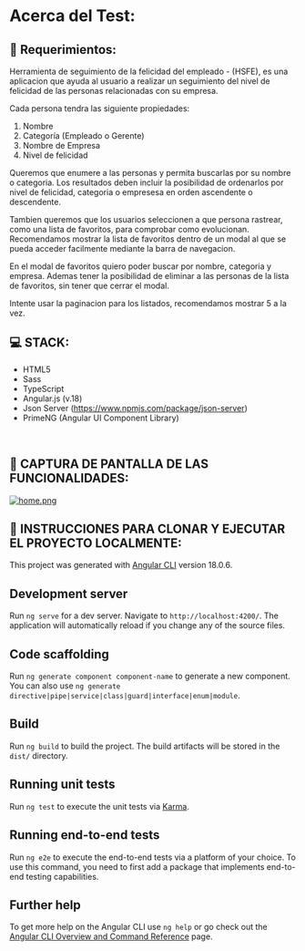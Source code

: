 # Acerca del Test:

## 📝 Requerimientos:
Herramienta de seguimiento de la felicidad del empleado - (HSFE), es una aplicacion que ayuda al usuario a realizar un seguimiento del nivel de felicidad de las personas relacionadas con su empresa.

Cada persona tendra las siguiente propiedades:
1) Nombre
2) Categoría (Empleado o Gerente)
3) Nombre de Empresa
4) Nivel de felicidad

Queremos que enumere a las personas y permita buscarlas por su nombre o categoria. Los resultados deben incluir la posibilidad de ordenarlos por nivel de felicidad, categoria o empresesa en orden ascendente o descendente.

Tambien queremos que los usuarios seleccionen a que persona rastrear, como una lista de favoritos, para comprobar como evolucionan. Recomendamos mostrar la lista de favoritos dentro de un modal al que se pueda acceder facilmente mediante la barra de navegacion.

En el modal de favoritos quiero poder buscar por nombre, categoria y empresa. Ademas tener la posibilidad de eliminar a las personas de la lista de favoritos, sin tener que cerrar el modal.

Intente usar la paginacion para los listados, recomendamos mostrar 5 a la vez.

## 💻 STACK:

- HTML5
- Sass
- TypeScript
- Angular.js (v.18)
- Json Server (https://www.npmjs.com/package/json-server)
- PrimeNG (Angular UI Component Library)
<br/>

## 📸 CAPTURA DE PANTALLA DE LAS FUNCIONALIDADES:
[![home.png](https://i.postimg.cc/L50XdS7Q/home.png)](https://postimg.cc/zHK5WsqT)

## 🚀 INSTRUCCIONES PARA CLONAR Y EJECUTAR EL PROYECTO LOCALMENTE: 

This project was generated with [Angular CLI](https://github.com/angular/angular-cli) version 18.0.6.

## Development server

Run `ng serve` for a dev server. Navigate to `http://localhost:4200/`. The application will automatically reload if you change any of the source files.

## Code scaffolding

Run `ng generate component component-name` to generate a new component. You can also use `ng generate directive|pipe|service|class|guard|interface|enum|module`.

## Build

Run `ng build` to build the project. The build artifacts will be stored in the `dist/` directory.

## Running unit tests

Run `ng test` to execute the unit tests via [Karma](https://karma-runner.github.io).

## Running end-to-end tests

Run `ng e2e` to execute the end-to-end tests via a platform of your choice. To use this command, you need to first add a package that implements end-to-end testing capabilities.

## Further help
To get more help on the Angular CLI use `ng help` or go check out the [Angular CLI Overview and Command Reference](https://angular.io/cli) page.
